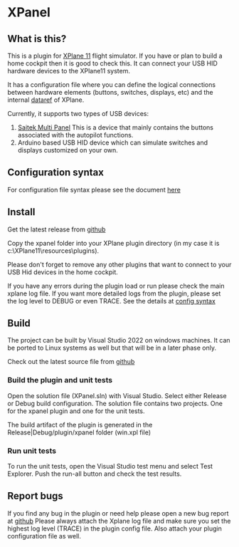 # XPanel
## What is this?
This is a plugin for [XPlane 11](https://www.x-plane.com/) flight simulator. If you have or plan to build a home cockpit then it is good to check this. It can connect your USB HID hardware devices to the XPlane11 system.

It has a configuration file where you can define the logical connections between hardware elements (buttons, switches, displays, etc) and the internal [dataref](https://developer.x-plane.com/sdk/) of XPlane.

Currently, it supports two types of USB devices:

1. [Saitek Multi Panel](https://www.saitek.com/uk/prod-bak/multi.html) This is a device that mainly contains the buttons associated with the autopilot functions.
2. Arduino based USB HID device which can simulate switches and displays customized on your own.

## Configuration syntax
For configuration file syntax please see the document [here](doc/configuration.md)

## Install
Get the latest release from [github](https://github.com/norberttak/XPanel/releases)

Copy the xpanel folder into your XPlane plugin directory (in my case it is c:\XPlane11\resources\plugins).

Please don't forget to remove any other plugins that want to connect to your USB Hid devices in the home cockpit.

If you have any errors during the plugin load or run please check the main xplane log file. If you want more detailed logs from the plugin, please set the log level to DEBUG or even TRACE. See the details at [config syntax](doc/configuration.md)

## Build
The project can be built by Visual Studio 2022 on windows machines. It can be ported to Linux systems as well but that will be in a later phase only.

Check out the latest source file from [github](https://github.com/norberttak/XPanel)

### Build the plugin and unit tests
Open the solution file (XPanel.sln) with Visual Studio. Select either Release or Debug build configuration. The solution file contains two projects. One for the xpanel plugin and one for the unit tests.

The build artifact of the plugin is generated in the Release|Debug/plugin/xpanel folder (win.xpl file)

### Run unit tests
To run the unit tests, open the Visual Studio test menu and select Test Explorer. Push the run-all button and check the test results. 

## Report bugs
If you find any bug in the plugin or need help please open a new bug report at [github](https://github.com/norberttak/XPanel/issues) Please always attach the Xplane log file and make sure you set the highest log level (TRACE) in the plugin config file. Also attach your plugin configuration file as well. 